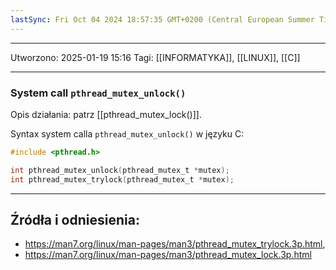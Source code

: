 ```yaml
---
lastSync: Fri Oct 04 2024 18:57:35 GMT+0200 (Central European Summer Time)
---
```


---
Utworzono: 2025-01-19 15:16
Tagi: [[INFORMATYKA]], [[LINUX]], [[C]]

---

### **System call `pthread_mutex_unlock()`**
Opis działania: patrz [[pthread_mutex_lock()]].

Syntax system calla `pthread_mutex_unlock()` w języku C:

```c
#include <pthread.h>

int pthread_mutex_unlock(pthread_mutex_t *mutex);
int pthread_mutex_trylock(pthread_mutex_t *mutex);
```


---
## Źródła i odniesienia:
- https://man7.org/linux/man-pages/man3/pthread_mutex_trylock.3p.html,
- https://man7.org/linux/man-pages/man3/pthread_mutex_lock.3p.html